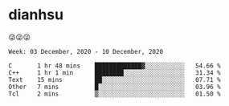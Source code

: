 
# dianhsu

:stuck_out_tongue_winking_eye::stuck_out_tongue_winking_eye::stuck_out_tongue_winking_eye:

<!--START_SECTION:waka-->
```text
Week: 03 December, 2020 - 10 December, 2020

C       1 hr 48 mins    █████████████▓░░░░░░░░░░░   54.66 % 
C++     1 hr 1 min      ████████░░░░░░░░░░░░░░░░░   31.34 % 
Text    15 mins         ██░░░░░░░░░░░░░░░░░░░░░░░   07.71 % 
Other   7 mins          █░░░░░░░░░░░░░░░░░░░░░░░░   03.96 % 
Tcl     2 mins          ▒░░░░░░░░░░░░░░░░░░░░░░░░   01.50 % 
```
<!--END_SECTION:waka-->
